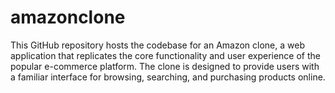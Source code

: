 # amazonclone
This GitHub repository hosts the codebase for an Amazon clone, a web application that replicates the core functionality and user experience of the popular e-commerce platform. The clone is designed to provide users with a familiar interface for browsing, searching, and purchasing products online.
